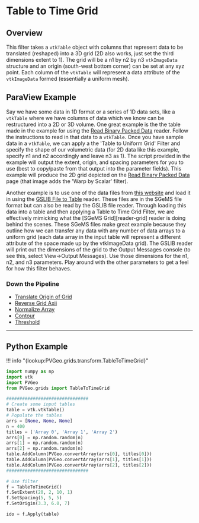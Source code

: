 # Table to Time Grid

## Overview

This filter takes a `vtkTable` object with columns that represent data to be
translated (reshaped) into a 3D grid (2D also works, just set the third
dimensions extent to 1).
The grid will be a n1 by n2 by n3 `vtkImageData` structure and an origin
(south-west bottom corner) can be set at any xyz point. Each column of the
`vtkTable` will represent a data attribute of the `vtkImageData` formed
(essentially a uniform mesh).

## ParaView Example

[reader-bin]: ../readers-general/binary-packed-data.md
[reader-gslib]: ../gslib/gslib.md
[reader-sgems]: ../gslib/sgems-grid.md

Say we have some data in 1D format or a series of 1D data sets, like a
`vtkTable` where we have columns of data which we know can be restructured into
a 2D or 3D volume.
One great example is the the table made in the example for using the
[Read Binary Packed Data][reader-bin] reader. Follow the instructions to read in
that data to a `vtkTable`. Once you have sample data in a `vtkTable`, we can
apply a the 'Table to Uniform Grid' Filter and specify the shape of our
volumetric data (for 2D data like this example, specify n1 and n2 accordingly
and leave n3 as 1).
The script provided in the example will output the extent, origin, and spacing
parameters for you to use (best to copy/paste from that output into the parameter
fields).
This example will produce the 2D grid depicted on the
[Read Binary Packed Data][reader-bin] page (that image adds the 'Warp by Scalar'
filter).

Another example is to use one of the data files from
[this website](http://www.trainingimages.org/training-images-library.html) and
load it in using the [GSLIB File to Table][reader-gslib] reader.
These files are in the SGeMS file format but can also be read by the GSLIB file
reader. Through loading this data into a table and then applying a Table to Time
Grid Filter, we are effectively mimicking what the [SGeMS Grid][reader-grid]
reader is doing behind the scenes. These SGeMS files make great example because
they outline how we can transfer any data with any number of data arrays to a
uniform grid (each data array in the input table will represent a different
attribute of the space made up by the vtkImageData grid).
The GSLIB reader will print out the dimensions of the grid to the Output
Messages console (to see this, select View->Output Messages).
Use those dimensions for the n1, n2, and n3 parameters. Play around with the
other parameters to get a feel for how this filter behaves.

### Down the Pipeline

- [Translate Origin of Grid](translate-origin-of-grid.md)
- [Reverse Grid Axii](reverse-grid-axii.md)
- [Normalize Array](../filters-general/normalize-array.md)
- [Contour](https://www.paraview.org/Wiki/ParaView/Users_Guide/List_of_filters#Contour)
- [Threshold](https://www.paraview.org/Wiki/ParaView/Users_Guide/List_of_filters#Threshold)



-------------

## Python Example

!!! info "{lookup:PVGeo.grids.transform.TableToTimeGrid}"

```py
import numpy as np
import vtk
import PVGeo
from PVGeo.grids import TableToTimeGrid

###############################
# Create some input tables
table = vtk.vtkTable()
# Populate the tables
arrs = [None, None, None]
n = 400
titles = ('Array 0', 'Array 1', 'Array 2')
arrs[0] = np.random.random(n)
arrs[1] = np.random.random(n)
arrs[2] = np.random.random(n)
table.AddColumn(PVGeo.convertArray(arrs[0], titles[0]))
table.AddColumn(PVGeo.convertArray(arrs[1], titles[1]))
table.AddColumn(PVGeo.convertArray(arrs[2], titles[2]))
###############################

# Use filter
f = TableToTimeGrid()
f.SetExtent(20, 2, 10, 1)
f.SetSpacing(5, 5, 5)
f.SetOrigin(3.3, 6.0, 7)

ido = f.Apply(table)

```
